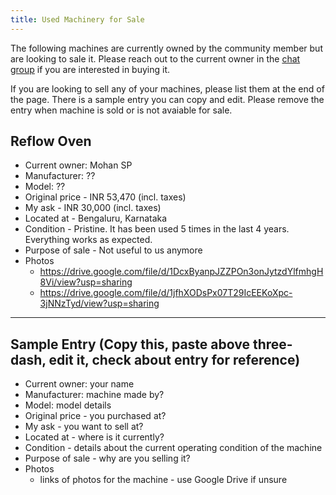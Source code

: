 ```yaml
---
title: Used Machinery for Sale
---
```


The following machines are currently owned by the community member but are looking to sale it. Please reach out to the current owner in the [chat group](https://chat.whatsapp.com/HdCgjEg06cQ3ovVjGtFLwE) if you are interested in buying it.

If you are looking to sell any of your machines, please list them at the end of the page. There is a sample entry you can copy and edit. Please remove the entry when machine is sold or is not avaiable for sale.

## Reflow Oven

- Current owner: Mohan SP
- Manufacturer: ??
- Model: ??
- Original price - INR 53,470 (incl. taxes)
- My ask - INR 30,000 (incl. taxes)
- Located at - Bengaluru, Karnataka
- Condition - Pristine. It has been used 5 times in the last 4 years. Everything works as expected.
- Purpose of sale - Not useful to us anymore
- Photos
  - https://drive.google.com/file/d/1DcxByanpJZZPOn3onJytzdYlfmhgH8Vi/view?usp=sharing
  - https://drive.google.com/file/d/1jfhXODsPx07T29IcEEKoXpc-3jNNzTyd/view?usp=sharing

---

## Sample Entry (Copy this, paste above three-dash, edit it, check about entry for reference)

- Current owner: your name
- Manufacturer: machine made by?
- Model: model details
- Original price - you purchased at?
- My ask - you want to sell at?
- Located at - where is it currently?
- Condition - details about the current operating condition of the machine
- Purpose of sale - why are you selling it?
- Photos
  - links of photos for the machine - use Google Drive if unsure